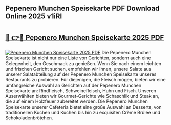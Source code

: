 ## Pepenero Munchen Speisekarte PDF Download Online 2025 v1iRI

# <h2><a href="http://gcc5zsj.nevu.top/?p=Pepenero+Munchen+Speisekarte">🔗 👉🔴 Pepenero Munchen Speisekarte 2025 PDF</a></h2>

[![Pepenero Munchen Speisekarte 2025 PDF](https://i.imgur.com/dBaPXMq.png)](http://gcc5zsj.nevu.top/?p=Pepenero+Munchen+Speisekarte)
Die Pepenero Munchen Speisekarte ist nicht nur eine Liste von Gerichten, sondern auch eine Gelegenheit, den Geschmack zu genießen. Wenn Sie nach einem leichten und frischen Gericht suchen, empfehlen wir Ihnen, unsere Salate aus unserer Salatabteilung auf der Pepenero Munchen Speisekarte unseres Restaurants zu probieren. Für diejenigen, die Fleisch mögen, bieten wir eine umfangreiche Auswahl an Gerichten auf der Pepenero Munchen Speisekarte an: Rindfleisch, Schweinefleisch, Huhn und Fisch. Unseren Auserwählten bieten wir Gourmet-Gerichte wie Schaschlik und Steak an, die auf einem Holzfeuer zubereitet werden. Die Pepenero Munchen Speisekarte unserer Cafeteria bietet eine große Auswahl an Desserts, von traditionellen Kuchen und Kuchen bis hin zu exquisiten Crème Brûlée und Schokoladenbrötchen.
